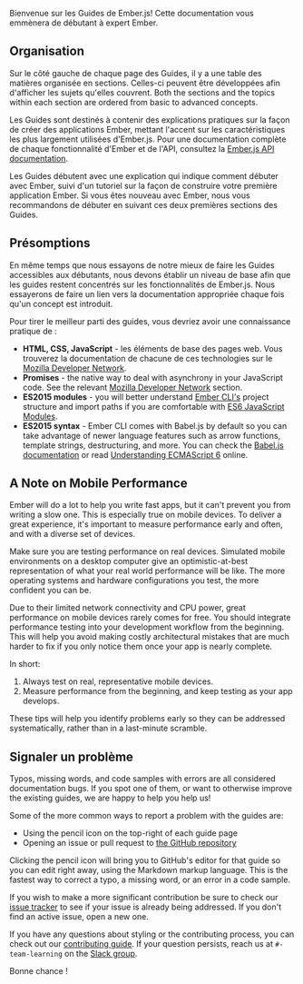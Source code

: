 Bienvenue sur les Guides de Ember.js! Cette documentation vous emmènera de débutant à expert Ember.

## Organisation

Sur le côté gauche de chaque page des Guides, il y a une table des matières organisée en sections. Celles-ci peuvent être développées afin d'afficher les sujets qu'elles couvrent. Both the sections and the topics within each section are ordered from basic to advanced concepts.

Les Guides sont destinés à contenir des explications pratiques sur la façon de créer des applications Ember, mettant l'accent sur les caractéristiques les plus largement utilisées d'Ember.js. Pour une documentation complète de chaque fonctionnalité d'Ember et de l'API, consultez la [Ember.js API documentation](http://emberjs.com/api/).

Les Guides débutent avec une explication qui indique comment débuter avec Ember, suivi d'un tutoriel sur la façon de construire votre première application Ember. Si vous êtes nouveau avec Ember, nous vous recommandons de débuter en suivant ces deux premières sections des Guides.

## Présomptions

En même temps que nous essayons de notre mieux de faire les Guides accessibles aux débutants, nous devons établir un niveau de base afin que les guides restent concentrés sur les fonctionnalités de Ember.js. Nous essayerons de faire un lien vers la documentation appropriée chaque fois qu'un concept est introduit.

Pour tirer le meilleur parti des guides, vous devriez avoir une connaissance pratique de :

* **HTML, CSS, JavaScript** - les éléments de base des pages web. Vous trouverez la documentation de chacune de ces technologies sur le [Mozilla Developer Network](https://developer.mozilla.org/en-US/docs/Web).
* **Promises** - the native way to deal with asynchrony in your JavaScript code. See the relevant [Mozilla Developer Network](https://developer.mozilla.org/en-US/docs/Web/JavaScript/Reference/Global_Objects/Promise) section.
* **ES2015 modules** - you will better understand [Ember CLI's](https://ember-cli.com/) project structure and import paths if you are comfortable with [ES6 JavaScript Modules](http://jsmodules.io/).
* **ES2015 syntax** - Ember CLI comes with Babel.js by default so you can take advantage of newer language features such as arrow functions, template strings, destructuring, and more. You can check the [Babel.js documentation](https://babeljs.io/docs/learn-es2015/) or read [Understanding ECMAScript 6](https://leanpub.com/understandinges6/read) online.

## A Note on Mobile Performance

Ember will do a lot to help you write fast apps, but it can't prevent you from writing a slow one. This is especially true on mobile devices. To deliver a great experience, it's important to measure performance early and often, and with a diverse set of devices.

Make sure you are testing performance on real devices. Simulated mobile environments on a desktop computer give an optimistic-at-best representation of what your real world performance will be like. The more operating systems and hardware configurations you test, the more confident you can be.

Due to their limited network connectivity and CPU power, great performance on mobile devices rarely comes for free. You should integrate performance testing into your development workflow from the beginning. This will help you avoid making costly architectural mistakes that are much harder to fix if you only notice them once your app is nearly complete.

In short:

  1. Always test on real, representative mobile devices.
  2. Measure performance from the beginning, and keep testing as your app develops.

These tips will help you identify problems early so they can be addressed systematically, rather than in a last-minute scramble.

## Signaler un problème

Typos, missing words, and code samples with errors are all considered documentation bugs. If you spot one of them, or want to otherwise improve the existing guides, we are happy to help you help us!

Some of the more common ways to report a problem with the guides are:

* Using the pencil icon on the top-right of each guide page
* Opening an issue or pull request to [the GitHub repository](https://github.com/emberjs/guides/)

Clicking the pencil icon will bring you to GitHub's editor for that guide so you can edit right away, using the Markdown markup language. This is the fastest way to correct a typo, a missing word, or an error in a code sample.

If you wish to make a more significant contribution be sure to check our [issue tracker](https://github.com/emberjs/guides/issues) to see if your issue is already being addressed. If you don't find an active issue, open a new one.

If you have any questions about styling or the contributing process, you can check out our [contributing guide](https://github.com/emberjs/guides/blob/master/CONTRIBUTING.md). If your question persists, reach us at `#-team-learning` on the [Slack group](https://ember-community-slackin.herokuapp.com/).

Bonne chance !